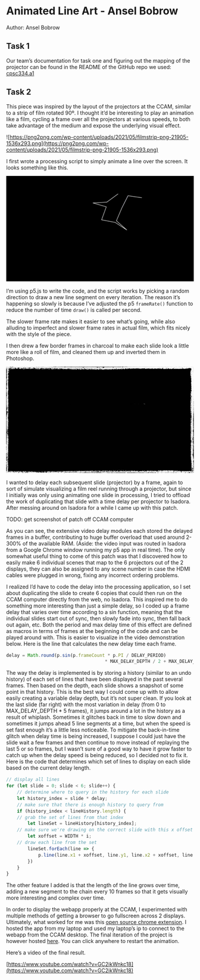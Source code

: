 # Animated Line Art - Ansel Bobrow

Author: Ansel Bobrow

## Task 1

Our team’s documentation for task one and figuring out the mapping of the projector can be found in the README of the GitHub repo we used: [cpsc334.a1](https://github.com/evankirkiles/cs334.a1/tree/c48cd395e35f983f753d9b3f08724d82dae7a28a)

## Task 2

This piece was inspired by the layout of the projectors at the CCAM, similar to a strip of film rotated 90º. I thought it’d be interesting to play an animation like a film, cycling a frame over all the projectors at various speeds, to both take advantage of the medium and expose the underlying visual effect.

![https://png2png.com/wp-content/uploads/2021/05/filmstrip-png-21905-1536x293.png](https://png2png.com/wp-content/uploads/2021/05/filmstrip-png-21905-1536x293.png)

I first wrote a processing script to simply animate a line over the screen. It looks something like this.

![Screen Recording 2022-09-20 at 21.12.26.gif](blog_content/Screen_Recording_2022-09-20_at_21.12.26.gif)

I’m using p5.js to write the code, and the script works by picking a random direction to draw a new line segment on every iteration. The reason it’s happening so slowly is because I’ve adjusted the p5 `frameRate()` function to reduce the number of time `draw()` is called per second.

The slower frame rate makes it easier to see what’s going, while also alluding to imperfect and slower frame rates in actual film, which fits nicely with the style of the piece.

I then drew a few border frames in charcoal to make each slide look a little more like a roll of film, and cleaned them up and inverted them in Photoshop.

![border_1.jpg](blog_content/border_1.jpg)

I wanted to delay each subsequent slide (projector) by a frame, again to sort of simulate visualizing a film reel running through a projector, but since I initially was only using animating one slide in processing, I tried to offload the work of duplicating that slide with a time delay per projector to Isadora. After messing around on Isadora for a while I came up with this patch.

TODO: get screenshot of patch off CCAM computer

As you can see, the extensive video delay modules each stored the delayed frames in a buffer, contributing to huge buffer overload that used around 2-300% of the available RAM. (Aside: the video input was routed in Isadora from a Google Chrome window running my p5 app in real time). The only somewhat useful thing to come of this patch was that I discovered how to easily make 6 individual scenes that map to the 6 projectors out of the 2 displays, they can also be assigned to any scene number in case the HDMI cables were plugged in wrong, fixing any incorrect ordering problems.

I realized I’d have to code the delay into the processing application, so I set about duplicating the slide to create 6 copies that could then run on the CCAM computer directly from the web, no Isadora. This inspired me to do something more interesting than just a simple delay, so I coded up a frame delay that varies over time according to a sin function, meaning that the individual slides start out of sync, then slowly fade into sync, then fall back out again, etc. Both the period and max delay time of this effect are defined as macros in terms of frames at the beginning of the code and can be played around with. This is easier to visualize in the video demonstration below. Here is the line that calculates the new delay time each frame.

```jsx
delay = Math.round(p.sin(p.frameCount * p.PI / DELAY_PERIOD)
									 * MAX_DELAY_DEPTH / 2 + MAX_DELAY_DEPTH / 2);
```

The way the delay is implemented is by storing a history (similar to an undo history) of each set of lines that have been displayed in the past several frames. Then based on the depth, each slide shows a snapshot of some point in that history. This is the best way I could come up with to allow easily creating a variable delay depth, but it’s not super clean. If you look at the last slide (far right) with the most variation in delay (from 0 to MAX_DELAY_DEPTH * 5 frames), it jumps around a lot in the history as a result of whiplash. Sometimes it glitches back in time to slow down and sometimes it jumps ahead 5 line segments at a time, but when the speed is set fast enough it’s a little less noticeable. To mitigate the back-in-time glitch when delay time is being increased, I suppose I could just have the slide wait a few frames and then continue to move instead of replaying the last 5 or so frames, but I wasn’t sure of a good way to have it grow faster to catch up when the delay speed is being reduced, so I decided not to fix it. Here is the code that determines which set of lines to display on each slide based on the current delay length.

```jsx
// display all lines
for (let slide = 0; slide < 6; slide++) {
    // determine where to query in the history for each slide
    let history_index = slide * delay;
    // make sure that there is enough history to query from
    if (history_index < lineHistory.length) {
	// grab the set of lines from that index
        let lineSet = lineHistory[history_index];
	// make sure we're drawing on the correct slide with this x offset
        let xoffset = WIDTH * i;
	// draw each line from the set
        lineSet.forEach(line => {
            p.line(line.x1 + xoffset, line.y1, line.x2 + xoffset, line.y2);
        })
    }
}
```

The other feature I added is that the length of the line grows over time, adding a new segment to the chain every 10 frames so that it gets visually more interesting and complex over time.

In order to display the webapp properly at the CCAM, I experimented with multiple methods of getting a browser to go fullscreen across 2 displays. Ultimately, what worked for me was this [open source chrome extension](https://github.com/nomomo/multidesktop-fullscreen-for-chrome-remote-desktop). I hosted the app from my laptop and used my laptop’s ip to connect to the webapp from the CCAM desktop. The final iteration of the project is however hosted [here](https://anselbobrow.com/line-art/). You can click anywhere to restart the animation.

Here’s a video of the final result.

[https://www.youtube.com/watch?v=GC2ikWnkc18](https://www.youtube.com/watch?v=GC2ikWnkc18)

